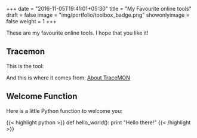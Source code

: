 +++
date = "2016-11-05T19:41:01+05:30"
title = "My Favourite online tools"
draft = false
image = "img/portfolio/toolbox_badge.png"
showonlyimage = false
weight = 1
+++

These are my favourite online tools.  I hope that you like it!

## Tracemon

This is the tool: 
<script src="https://atlas.ripe.net/resource/tracemon/tracemon-widget-main.js">
</script>
<div id="place-here"></div>
<script>
    initTracemon(
        '#place-here',
        {},
        { measurements:[6932659, 4471092] }
        );
</script>

And this is where it comes from:  [About TraceMON][1]

## Welcome Function

Here is a little Python function to welcome you:

{{< highlight python >}}
def hello_world():
    print "Hello there!"
{{< /highlight >}}

[1]: https://labs.ripe.net/Members/massimo_candela/tracemon-traceroute-visualisation-network-debugging-tool
